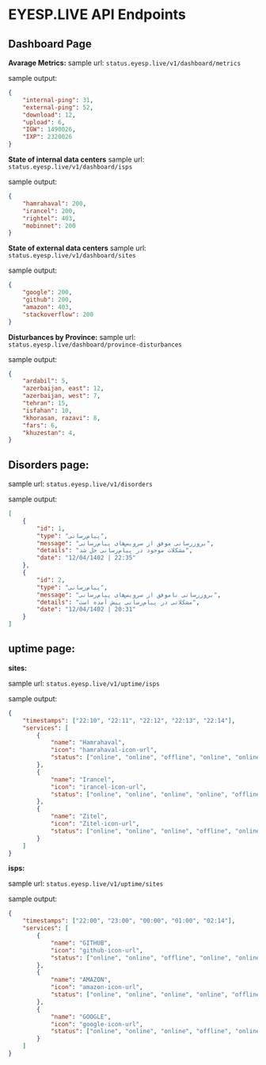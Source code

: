 # EYESP.LIVE API Endpoints

## Dashboard Page

**Avarage Metrics:**
sample url: `status.eyesp.live/v1/dashboard/metrics`

sample output:
```json
{
	"internal-ping": 31,
	"external-ping": 52,
    "download": 12,
    "upload": 6,
    "IGW": 1490026,
    "IXP": 2320026
}
```

**State of internal data centers**
sample url: `status.eyesp.live/v1/dashboard/isps`

sample output:
```json
{
    "hamrahaval": 200,
    "irancel": 200,
    "rightel": 403,
    "mobinnet": 200
}
```

**State of external data centers**
sample url: `status.eyesp.live/v1/dashboard/sites`

sample output:
```json
{
    "google": 200,
    "github": 200,
    "amazon": 403,
    "stackoverflow": 200
}
```

**Disturbances by Province:**
sample url: `status.eyesp.live/dashboard/province-disturbances`

sample output:
```json
{
    "ardabil": 5,
    "azerbaijan, east": 12,
    "azerbaijan, west": 7,
    "tehran": 15,
    "isfahan": 10,
    "khorasan, razavi": 8,
    "fars": 6,
    "khuzestan": 4,
}
```

## Disorders page:

sample url: `status.eyesp.live/v1/disorders`

sample output:
```json
[
    {
        "id": 1,
        "type": "پیام‌رسانی",
        "message": "بروزرسانی موفق از سرویس‌های پیام‌رسانی",
        "details": "مشکلات موجود در پیام‌رسانی حل شد",
        "date": "12/04/1402 | 22:35"
    },
    {
        "id": 2,
        "type": "پیام‌رسانی",
        "message": "بروزرسانی ناموفق از سرویس‌های پیام‌رسانی",
        "details": "مشکلاتی در پیام‌رسانی پیش آمده است",
        "date": "12/04/1402 | 20:31"
    }
]
```

## uptime page:

**sites:**

sample url: `status.eyesp.live/v1/uptime/isps`

sample output:
```json
{
    "timestamps": ["22:10", "22:11", "22:12", "22:13", "22:14"],
    "services": [
        {
            "name": "Hamrahaval",
            "icon": "hamrahaval-icon-url",
            "status": ["online", "online", "offline", "online", "online"]
        },
        {
            "name": "Irancel",
            "icon": "irancel-icon-url",
            "status": ["online", "online", "online", "online", "offline"]
        },
        {
            "name": "Zitel",
            "icon": "Zitel-icon-url",
            "status": ["online", "online", "online", "offline", "online"]
        }
    ]
}
```

**isps:**

sample url: `status.eyesp.live/v1/uptime/sites`

sample output:
```json
{
    "timestamps": ["22:00", "23:00", "00:00", "01:00", "02:14"],
    "services": [
        {
            "name": "GITHUB",
            "icon": "github-icon-url",
            "status": ["online", "online", "offline", "online", "online"]
        },
        {
            "name": "AMAZON",
            "icon": "amazon-icon-url",
            "status": ["online", "online", "online", "online", "offline"]
        },
        {
            "name": "GOOGLE",
            "icon": "google-icon-url",
            "status": ["online", "online", "online", "offline", "online"]
        }
    ]
}
```